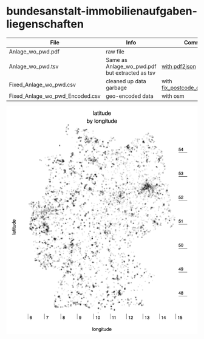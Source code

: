 # bundesanstalt-immobilienaufgaben-liegenschaften

| File                            | Info                                           | Comment                                                                                              |
|---------------------------------|------------------------------------------------|------------------------------------------------------------------------------------------------------|
| Anlage_wo_pwd.pdf               | raw file                                       |                                                                                                      |
| Anlage_wo_pwd.tsv               | Same as Anlage_wo_pwd.pdf but extracted as tsv | [with pdf2json](https://github.com/bundesAPI/bundesanstalt-immobilienaufgaben-liegenschaften/pull/1) |
| Fixed_Anlage_wo_pwd.csv         | cleaned up data garbage                        | with [fix_postcode_city_mix.ipynb](fix_postcode_city_mix.ipynb)                                      |
| Fixed_Anlage_wo_pwd_Encoded.csv | geo-encoded data                               |with osm                                                                                              |

![liegenschaften.png](liegenschaften.png)